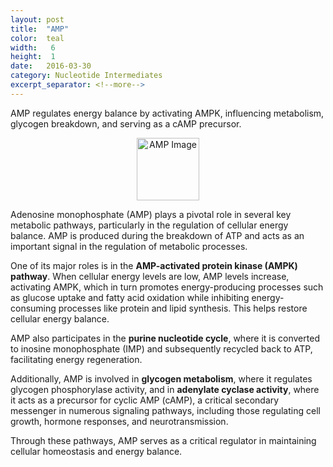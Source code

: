 ```yaml
---
layout: post
title:  "AMP"
color:  teal
width:   6 
height:  1
date:   2016-03-30
category: Nucleotide Intermediates
excerpt_separator: <!--more-->
---
```


AMP regulates energy balance by activating AMPK, influencing metabolism, glycogen breakdown, and serving as a cAMP precursor.
<!--more-->

<div style="text-align: center;">
  <img src="../../img/AMP.png" alt="AMP Image" width="100" />
</div>

Adenosine monophosphate (AMP) plays a pivotal role in several key metabolic pathways, particularly in the regulation of cellular energy balance. AMP is produced during the breakdown of ATP and acts as an important signal in the regulation of metabolic processes.

One of its major roles is in the **AMP-activated protein kinase (AMPK) pathway**. When cellular energy levels are low, AMP levels increase, activating AMPK, which in turn promotes energy-producing processes such as glucose uptake and fatty acid oxidation while inhibiting energy-consuming processes like protein and lipid synthesis. This helps restore cellular energy balance.

AMP also participates in the **purine nucleotide cycle**, where it is converted to inosine monophosphate (IMP) and subsequently recycled back to ATP, facilitating energy regeneration.

Additionally, AMP is involved in **glycogen metabolism**, where it regulates glycogen phosphorylase activity, and in **adenylate cyclase activity**, where it acts as a precursor for cyclic AMP (cAMP), a critical secondary messenger in numerous signaling pathways, including those regulating cell growth, hormone responses, and neurotransmission. 

Through these pathways, AMP serves as a critical regulator in maintaining cellular homeostasis and energy balance.
